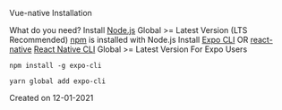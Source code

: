 Vue-native Installation

What do you need?
Install [Node.js](https://nodejs.org/en/) Global >= Latest Version (LTS Recommended)
[npm](https://www.npmjs.com/get-npm) is installed with Node.js
Install [Expo CLI](https://expo.io/tools#cli) OR [react-native](https://www.npmjs.org/package/react-native) [React Native CLI](https://reactnative.dev/docs/environment-setup) Global >= Latest Version
For Expo Users
```
npm install -g expo-cli

yarn global add expo-cli 
```





Created on 12-01-2021
